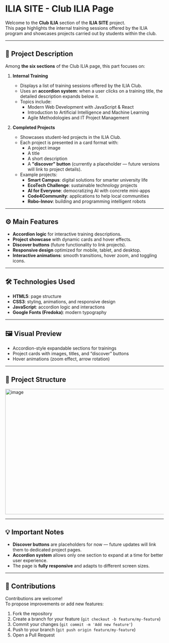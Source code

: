 # ILIA SITE - Club ILIA Page

Welcome to the **Club ILIA** section of the **ILIA SITE** project.  
This page highlights the internal training sessions offered by the ILIA program and showcases projects carried out by students within the club.

---

## 📄 Project Description

Among **the six sections** of the Club ILIA page, this part focuses on:

1. **Internal Training**
   - Displays a list of training sessions offered by the ILIA Club.  
   - Uses an **accordion system**: when a user clicks on a training title, the detailed description expands below it.  
   - Topics include:
     - Modern Web Development with JavaScript & React  
     - Introduction to Artificial Intelligence and Machine Learning  
     - Agile Methodologies and IT Project Management  

2. **Completed Projects**
   - Showcases student-led projects in the ILIA Club.  
   - Each project is presented in a card format with:
     - A project image  
     - A title  
     - A short description  
     - A **"discover" button** (currently a placeholder — future versions will link to project details).  
   - Example projects:
     - **Smart Campus**: digital solutions for smarter university life  
     - **EcoTech Challenge**: sustainable technology projects  
     - **AI for Everyone**: democratizing AI with concrete mini-apps  
     - **Code4Community**: applications to help local communities  
     - **Robo-Innov**: building and programming intelligent robots  

---

## ⚙️ Main Features

- **Accordion logic** for interactive training descriptions.  
- **Project showcase** with dynamic cards and hover effects.  
- **Discover buttons** (future functionality to link projects).  
- **Responsive design** optimized for mobile, tablet, and desktop.  
- **Interactive animations**: smooth transitions, hover zoom, and toggling icons.  

---

## 🛠 Technologies Used

- **HTML5**: page structure  
- **CSS3**: styling, animations, and responsive design  
- **JavaScript**: accordion logic and interactions  
- **Google Fonts (Fredoka)**: modern typography  

---

## 🖼 Visual Preview

- Accordion-style expandable sections for trainings  
- Project cards with images, titles, and “discover” buttons  
- Hover animations (zoom effect, arrow rotation)  

---
## 📁 Project Structure
<img width="992" height="399" alt="image" src="https://github.com/user-attachments/assets/3e2e7a7f-2a46-434e-a901-45c55ab4d623" />

---

## 💡 Important Notes

- **Discover buttons** are placeholders for now — future updates will link them to dedicated project pages.  
- **Accordion system** allows only one section to expand at a time for better user experience.  
- The page is **fully responsive** and adapts to different screen sizes.  

---

## 🤝 Contributions

Contributions are welcome!  
To propose improvements or add new features:  

1. Fork the repository  
2. Create a branch for your feature (`git checkout -b feature/my-feature`)  
3. Commit your changes (`git commit -m 'Add new feature'`)  
4. Push to your branch (`git push origin feature/my-feature`)  
5. Open a Pull Request  



